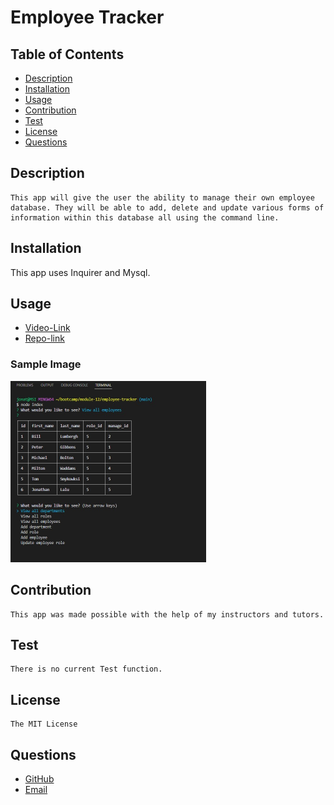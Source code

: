 # Employee Tracker

## Table of Contents
- [Description](#description)
- [Installation](#installation)
- [Usage](#usage)
- [Contribution](#contribution)
- [Test](#test)
- [License](#license)
- [Questions](#questions)

## Description
    This app will give the user the ability to manage their own employee database. They will be able to add, delete and update various forms of information within this database all using the command line.   

## Installation

This app uses Inquirer and Mysql.  

## Usage

- [Video-Link](https://drive.google.com/file/d/1ctNeLAc2AOJ4cTCDiQGjAqgx80I-BqtW/view?usp=sharing)
- [Repo-link](https://github.com/Lalu423/employee-tracker)

### Sample Image

<img src="https://github.com/Lalu423/employee-tracker/blob/main/assets/employee-sample.jpg" height="290" width="313"/>

## Contribution
    This app was made possible with the help of my instructors and tutors. 

## Test
    There is no current Test function.  

## License
    The MIT License

## Questions
- [GitHub](https://github.com/lalu423)
- [Email](mailto:jonathanlalu@gmail.com)